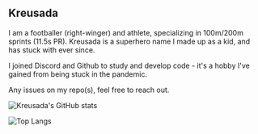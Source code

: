## Kreusada

I am a footballer (right-winger) and athlete, specializing in 100m/200m sprints (11.5s PR).
Kreusada is a superhero name I made up as a kid, and has stuck with ever since.

I joined Discord and Github to study and develop code - it's a hobby I've gained from being stuck in the pandemic.

Any issues on my repo(s), feel free to reach out.

![Kreusada's GitHub stats](https://github-readme-stats.vercel.app/api?username=kreusada&show_icons=true&theme=radical)

![Top Langs](https://github-readme-stats.vercel.app/api/top-langs/?username=kreusada)
